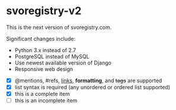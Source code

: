 svoregistry-v2
==============
This is the next version of svoregistry.com. 

Significant changes include:
* Python 3.x instead of 2.7
* PostgreSQL instead of MySQL
* Use newest available version of Django
* Responsive web design

- [x] @mentions, #refs, [links](), **formatting**, and <del>tags</del> are supported
- [x] list syntax is required (any unordered or ordered list supported)
- [x] this is a complete item
- [ ] this is an incomplete item
